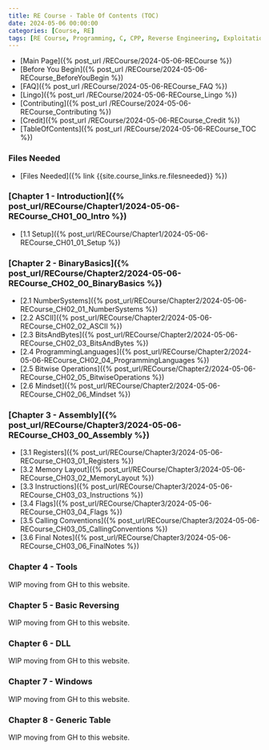 ```yaml
---
title: RE Course - Table Of Contents (TOC)
date: 2024-05-06 00:00:00
categories: [Course, RE]
tags: [RE Course, Programming, C, CPP, Reverse Engineering, Exploitation, Windows]
---
```


* [Main Page]({% post_url /RECourse/2024-05-06-RECourse %})
* [Before You Begin]({% post_url /RECourse/2024-05-06-RECourse_BeforeYouBegin %})
* [FAQ]({% post_url /RECourse/2024-05-06-RECourse_FAQ %})
* [Lingo]({% post_url /RECourse/2024-05-06-RECourse_Lingo %})
* [Contributing]({% post_url /RECourse/2024-05-06-RECourse_Contributing %})
* [Credit]({% post_url /RECourse/2024-05-06-RECourse_Credit %})
* [TableOfContents]({% post_url /RECourse/2024-05-06-RECourse_TOC %})

### Files Needed

* [Files Needed]({% link {{site.course_links.re.filesneeded}} %})

### [Chapter 1 - Introduction]({% post_url/RECourse/Chapter1/2024-05-06-RECourse_CH01_00_Intro %})

* [1.1 Setup]({% post_url/RECourse/Chapter1/2024-05-06-RECourse_CH01_01_Setup %})

### [Chapter 2 - BinaryBasics]({% post_url/RECourse/Chapter2/2024-05-06-RECourse_CH02_00_BinaryBasics %})

* [2.1 NumberSystems]({% post_url/RECourse/Chapter2/2024-05-06-RECourse_CH02_01_NumberSystems %})
* [2.2 ASCII]({% post_url/RECourse/Chapter2/2024-05-06-RECourse_CH02_02_ASCII %})
* [2.3 BitsAndBytes]({% post_url/RECourse/Chapter2/2024-05-06-RECourse_CH02_03_BitsAndBytes %})
* [2.4 ProgrammingLanguages]({% post_url/RECourse/Chapter2/2024-05-06-RECourse_CH02_04_ProgrammingLanguages %})
* [2.5 Bitwise Operations]({% post_url/RECourse/Chapter2/2024-05-06-RECourse_CH02_05_BitwiseOperations %})
* [2.6 Mindset]({% post_url/RECourse/Chapter2/2024-05-06-RECourse_CH02_06_Mindset %})

### [Chapter 3 - Assembly]({% post_url/RECourse/Chapter3/2024-05-06-RECourse_CH03_00_Assembly %})

* [3.1 Registers]({% post_url/RECourse/Chapter3/2024-05-06-RECourse_CH03_01_Registers %})
* [3.2 Memory Layout]({% post_url/RECourse/Chapter3/2024-05-06-RECourse_CH03_02_MemoryLayout %})
* [3.3 Instructions]({% post_url/RECourse/Chapter3/2024-05-06-RECourse_CH03_03_Instructions %})
* [3.4 Flags]({% post_url/RECourse/Chapter3/2024-05-06-RECourse_CH03_04_Flags %})
* [3.5 Calling Conventions]({% post_url/RECourse/Chapter3/2024-05-06-RECourse_CH03_05_CallingConventions %})
* [3.6 Final Notes]({% post_url/RECourse/Chapter3/2024-05-06-RECourse_CH03_06_FinalNotes %})

### Chapter 4 - Tools

WIP moving from GH to this website.

### Chapter 5 - Basic Reversing

WIP moving from GH to this website.

### Chapter 6 - DLL

WIP moving from GH to this website.

### Chapter 7 - Windows

WIP moving from GH to this website.

### Chapter 8 - Generic Table

WIP moving from GH to this website.